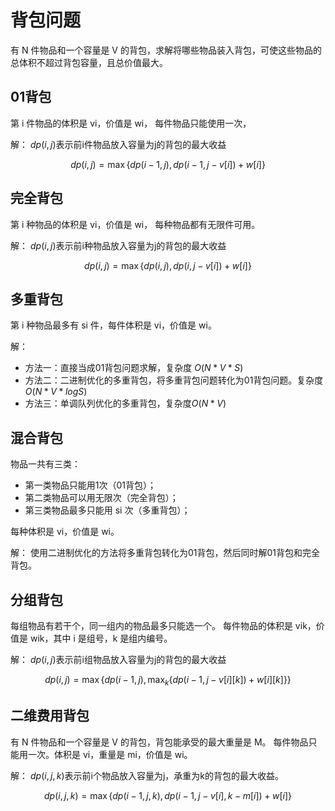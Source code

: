 # 背包问题
有 N 件物品和一个容量是 V 的背包，求解将哪些物品装入背包，可使这些物品的总体积不超过背包容量，且总价值最大。
## 01背包
第 i 件物品的体积是 vi，价值是 wi， 每件物品只能使用一次，

解：
$dp(i, j)$表示前i件物品放入容量为j的背包的最大收益

$$dp(i, j) = \max \{dp(i - 1, j), dp(i - 1, j - v[i]) + w[i]\}$$

## 完全背包
第 i 种物品的体积是 vi，价值是 wi， 每种物品都有无限件可用。

解：
$dp(i, j)$表示前i种物品放入容量为j的背包的最大收益

$$ dp(i, j) = \max \{ dp(i, j), dp(i, j - v[i]) + w[i] \} $$

## 多重背包
第 i 种物品最多有 si 件，每件体积是 vi，价值是 wi。

解：
- 方法一：直接当成01背包问题求解，复杂度 $O(N*V*S)$
- 方法二：二进制优化的多重背包，将多重背包问题转化为01背包问题。复杂度$O(N*V*logS)$
- 方法三：单调队列优化的多重背包，复杂度$O(N*V)$

## 混合背包
物品一共有三类：
- 第一类物品只能用1次（01背包）；
- 第二类物品可以用无限次（完全背包）；
- 第三类物品最多只能用 si 次（多重背包）；

每种体积是 vi，价值是 wi。

解：
使用二进制优化的方法将多重背包转化为01背包，然后同时解01背包和完全背包。

## 分组背包
每组物品有若干个，同一组内的物品最多只能选一个。
每件物品的体积是 vik，价值是 wik，其中 i 是组号，k 是组内编号。

解：
$dp(i, j)$表示前i组物品放入容量为j的背包的最大收益

$$ dp(i, j) = \max \{ dp(i - 1, j), \max_k \{dp(i - 1, j - v[i][k]) + w[i][k] \} \} $$

## 二维费用背包
有 N 件物品和一个容量是 V 的背包，背包能承受的最大重量是 M。
每件物品只能用一次。体积是 vi，重量是 mi，价值是 wi。

解： $dp(i, j, k)$表示前i个物品放入容量为j，承重为k的背包的最大收益。

$$ dp(i, j, k) = \max \{ dp(i - 1, j, k), dp(i-1, j-v[i], k-m[i]) + w[i] \} $$